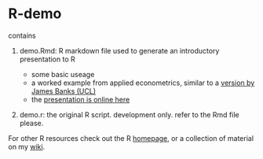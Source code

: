 R-demo
======

contains

1. demo.Rmd: R markdown file used to generate an introductory presentation to R
	* some basic useage
	* a worked example from applied econometrics, similar to a [version by James Banks (UCL)](https://moodle.ucl.ac.uk/course/view.php?id=8932)
	* the [presentation is online here](http://www.homepages.ucl.ac.uk/~uctpfos/intro.html)

2. demo.r: the original R script. development only. refer to the Rmd file please.

For other R resources check out the R [homepage](http://www.r-project.org), or a collection of material on my [wiki](https://wiki.ucl.ac.uk/display/~uctpfos/R-Resources).

 
